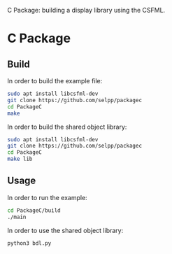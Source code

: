 C Package: building a display library using the CSFML.

# C Package

## Build

In order to build the example file:
```bash
sudo apt install libcsfml-dev
git clone https://github.com/selpp/packagec
cd PackageC
make
```
In order to build the shared object library:
```bash
sudo apt install libcsfml-dev
git clone https://github.com/selpp/packagec
cd PackageC
make lib
```

## Usage

In order to run the example:
```bash
cd PackageC/build
./main
```

In order to use the shared object library:
```bash
python3 bdl.py
```
